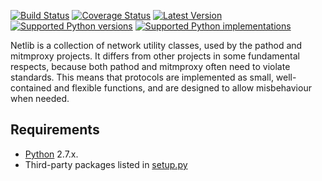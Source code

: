 [![Build Status](https://travis-ci.org/mitmproxy/netlib.svg?branch=master)](https://travis-ci.org/mitmproxy/netlib) 
[![Coverage Status](https://coveralls.io/repos/mitmproxy/netlib/badge.svg?branch=master)](https://coveralls.io/r/mitmproxy/netlib)
[![Latest Version](https://pypip.in/version/netlib/badge.svg?style=flat)](https://pypi.python.org/pypi/netlib)
[![Supported Python versions](https://pypip.in/py_versions/netlib/badge.svg?style=flat)](https://pypi.python.org/pypi/netlib)
[![Supported Python implementations](https://pypip.in/implementation/netlib/badge.svg?style=flat)](https://pypi.python.org/pypi/netlib)

Netlib is a collection of network utility classes, used by the pathod and
mitmproxy projects. It differs from other projects in some fundamental
respects, because both pathod and mitmproxy often need to violate standards.
This means that protocols are implemented as small, well-contained and flexible
functions, and are designed to allow misbehaviour when needed.


Requirements
------------

* [Python](http://www.python.org) 2.7.x.
* Third-party packages listed in [setup.py](https://github.com/mitmproxy/netlib/blob/master/setup.py)